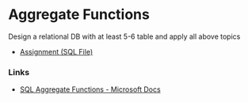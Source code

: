 # Aggregate Functions

Design a relational DB with at least 5-6 table and apply all above topics

- [Assignment (SQL File)](./Assignment.sql)

### Links

- [SQL Aggregate Functions - Microsoft Docs](https://docs.microsoft.com/en-us/sql/t-sql/functions/aggregate-functions-transact-sql?view=sql-server-ver15)